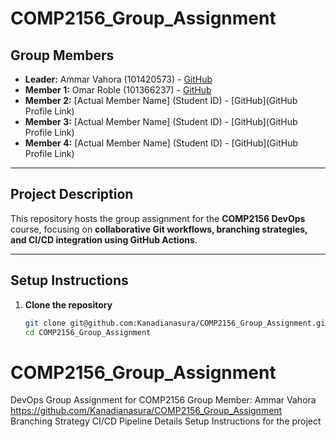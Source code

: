 # COMP2156_Group_Assignment

## Group Members

- **Leader:** Ammar Vahora (101420573) - [GitHub](https://github.com/Kanadianasura)
- **Member 1:** Omar Roble (101366237) - [GitHub](https://github.com/Omar-Roble)
- **Member 2:** [Actual Member Name] (Student ID) - [GitHub](GitHub Profile Link)
- **Member 3:** [Actual Member Name] (Student ID) - [GitHub](GitHub Profile Link)
- **Member 4:** [Actual Member Name] (Student ID) - [GitHub](GitHub Profile Link)

---

## **Project Description**
This repository hosts the group assignment for the **COMP2156 DevOps** course, focusing on **collaborative Git workflows, branching strategies, and CI/CD integration using GitHub Actions**.

---

## **Setup Instructions**
1. **Clone the repository**
   ```bash
   git clone git@github.com:Kanadianasura/COMP2156_Group_Assignment.git
   cd COMP2156_Group_Assignment

# COMP2156_Group_Assignment
DevOps Group Assignment for COMP2156
Group Member: Ammar Vahora https://github.com/Kanadianasura/COMP2156_Group_Assignment
Branching Strategy
CI/CD Pipeline Details
Setup Instructions for the project
